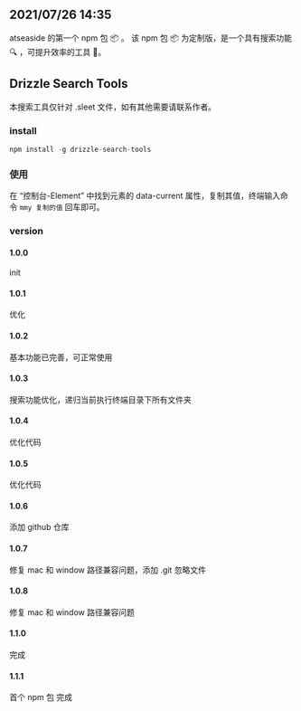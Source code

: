 ## 2021/07/26 14:35

atseaside 的第一个 npm 包 📦 。
该 npm 包 📦 为定制版，是一个具有搜索功能 🔍 ，可提升效率的工具 🔨。

## Drizzle Search Tools

本搜索工具仅针对 .sleet 文件，如有其他需要请联系作者。

### install

```javascript
npm install -g drizzle-search-tools
```

### 使用

在 “控制台-Element” 中找到元素的 data-current 属性，复制其值，终端输入命令 `mmy 复制的值` 回车即可。

### version

#### 1.0.0

init

#### 1.0.1

优化

#### 1.0.2

基本功能已完善，可正常使用

#### 1.0.3

搜索功能优化，递归当前执行终端目录下所有文件夹

#### 1.0.4

优化代码

#### 1.0.5

优化代码

#### 1.0.6

添加 github 仓库

#### 1.0.7

修复 mac 和 window 路径兼容问题，添加 .git 忽略文件

#### 1.0.8

修复 mac 和 window 路径兼容问题

#### 1.1.0

完成

#### 1.1.1

首个 npm 包 完成
